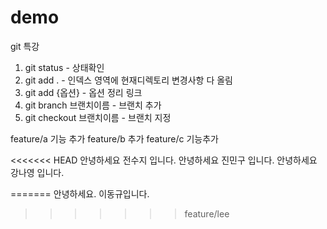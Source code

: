 # demo
git 특강

1. git status - 상태확인
2. git add . - 인덱스 영역에 현재디렉토리 변경사항 다 올림
3. git add {옵션} - 옵션 정리 링크
4. git branch 브랜치이름 - 브랜치 추가
5. git checkout 브랜치이름 - 브랜치 지정

feature/a 기능 추가
feature/b 추가 
feature/c 기능추가

<<<<<<< HEAD
안녕하세요 전수지 입니다.
안녕하세요 진민구 입니다.
안녕하세요 강나영 입니다.

=======
안녕하세요. 이동규입니다.
>>>>>>> feature/lee
